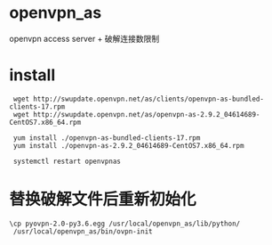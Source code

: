 # openvpn_as
openvpn access server + 破解连接数限制
# install
```
 wget http://swupdate.openvpn.net/as/clients/openvpn-as-bundled-clients-17.rpm
 wget http://swupdate.openvpn.net/as/openvpn-as-2.9.2_04614689-CentOS7.x86_64.rpm
 
 yum install ./openvpn-as-bundled-clients-17.rpm
 yum install ./openvpn-as-2.9.2_04614689-CentOS7.x86_64.rpm
 
 systemctl restart openvpnas
 ```
 # 替换破解文件后重新初始化
```
\cp pyovpn-2.0-py3.6.egg /usr/local/openvpn_as/lib/python/
 /usr/local/openvpn_as/bin/ovpn-init
```

